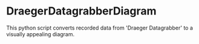 # DraegerDatagrabberDiagram
This python script converts recorded data from 'Draeger Datagrabber' to a visually appealing diagram.
